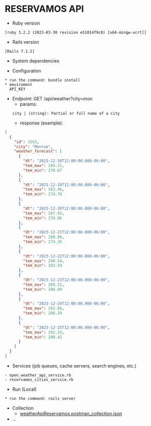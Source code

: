 # RESERVAMOS API

* Ruby version
```
[ruby 3.2.2 (2023-03-30 revision e51014f9c0) [x64-mingw-ucrt]]
```
* Rails version
```
[Rails 7.1.2]
```

* System dependencies

* Configuration
```
* run the command: bundle install
* emviroment
  API_KEY
```
* Endpoint: GET /api/weather?city=mon
  - params: 
  ```
  city | (string): Partial or full name of a city
  ```
  - response (example):
```json
[
  {
    "id": 3253,
    "city": "Monroe",
    "weather_forecast": [
      {
        "dt": "2023-12-18T12:00:00.000-06:00",
        "tem_max": 289.31,
        "tem_min": 278.67
      },
      {
        "dt": "2023-12-19T12:00:00.000-06:00",
        "tem_max": 283.46,
        "tem_min": 274.78
      },
      {
        "dt": "2023-12-20T12:00:00.000-06:00",
        "tem_max": 287.93,
        "tem_min": 278.06
      },
      {
        "dt": "2023-12-21T12:00:00.000-06:00",
        "tem_max": 289.86,
        "tem_min": 279.26
      },
      {
        "dt": "2023-12-22T12:00:00.000-06:00",
        "tem_max": 290.54,
        "tem_min": 283.59
      },
      {
        "dt": "2023-12-23T12:00:00.000-06:00",
        "tem_max": 289.13,
        "tem_min": 288.09
      },
      {
        "dt": "2023-12-24T12:00:00.000-06:00",
        "tem_max": 291.06,
        "tem_min": 288.29
      },
      {
        "dt": "2023-12-25T12:00:00.000-06:00",
        "tem_max": 292.33,
        "tem_min": 288.42
      }
    ]
  }
]
```

* Services (job queues, cache servers, search engines, etc.)
```
- open_weather_api_service.rb
- reservamos_cities_service.rb
```
* Run (Local)
```
* run the command: rails server
```

* Collection 
  - [weatherApiReservamos.postman_collection.json](https://github.com/angelmt2396/Weather-API-Reservamos/blob/Weather-API/weatherApiReservamos.postman_collection.json)
* ...
